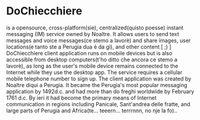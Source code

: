 # DoChiecchiere
 is a opensource, cross-platform(sie),  centralized(quisto poesse) instant messaging (IM)  service owned by Noaltre. It allows users to send text messages and voice messages(ce stemo a lavorè) and share images, user locations(e tanto ste a Perugia dua è da gì), and other content [ ;) ] DoChiecchiere client application runs on mobile devices but is also accessible from desktop computers(t'ho ditto che ancora ce stemo a lavorè), as long as the user's mobile device remains connected to the Internet while they use the desktop app. The service requires a cellular mobile telephone number to sign up. The client application was created by Noaltre diqui a Perugia. It became the Perugia's most popular messaging application by 1492d.c. and had more than do freghi worldwide by February 1761 d.c.  By ieri it had become the primary means of Internet communication in regions including Panicale, Sant'andrea delle fratte, and large parts of Perugia and Africa(te... teeern... terrrnnn, no nje la fo)..
